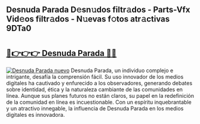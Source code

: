 ## Desnuda Parada D𝚎sn𝚞dos filtr𝚊dos - Parts-Vfx Vid𝚎os filtr𝚊dos - N𝚞evas f𝚘tos atr𝚊ctivas 9DTa0

# <h2><a href="http://mb9y8p.tromn.icu/?c=Desnuda+Parada">🔗👉👉👉 Desnuda Parada 🔗🔗</a></h2>

[![Desnuda Parada nuevo](https://i.imgur.com/pEAQMta.gif)](http://mb9y8p.tromn.icu/?c=Desnuda+Parada)
Desnuda Parada, un individuo complejo e intrigante, desafía la comprensión fácil. Su uso innovador de los medios digitales ha cautivado y enfurecido a los observadores, generando debates sobre identidad, ética y la naturaleza cambiante de las comunidades en línea. Aunque sus planes futuros no están claros, su papel en la redefinición de la comunidad en línea es incuestionable. Con un espíritu inquebrantable y un atractivo innegable, la influencia de Desnuda Parada en los medios digitales es innovadora.
